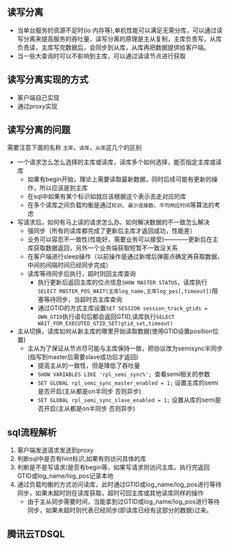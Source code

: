 ## 读写分离
* 当单台服务的资源不足时(io 内存等),单机性能可以满足无需分库，可以通过读写分离来提高服务的吞吐量，读写分离的原理是主从复制，主库负责写，从库负责读，主库写完数据后，会同步到从库，从库再把数据提供给客户端。
* 当一些大查询时可以不影响到主库，可以通过读读节点进行获取


## 读写分离实现的方式
* 客户端自己实现
* 通过proxy实现


## 读写分离的问题
需要注意下面的名称 `主库`，`读库`，`从库`这几个的区别
* 一个请求怎么怎么选择的主库或读库，读库多个如何选择，能否指定主库或读库
  * 如果有begin开始，理论上需要读取最新数据，同时后续可能有更新的操作，所以应该是到主库
  * 在sql中如果有某个标识如就应该根据这个表示去走对应的库
  * 在多个读库之间负载均衡是通过`轮训`、`最少连接数`、`平均响应时间`等算法的考虑
* 写请求后，如何有马上读的请求怎么办。如何解决数据的不一致怎么解决
  * 强同步（所有的读库都完成了更新后主库才返回成功，性能差）
  * 业务可以容忍不一致性(性能好，需要业务可以接受)————更新后在主库获取数据返回，另外一个业务端获取短暂不一致没关系
  * 在客户端进行sleep操作（以前操作是通过新增后弹窗点确定再获取数据，中间的间隔时间已经同步完成）
  * 读库等待同步后执行，超时则回主库查询
    * 执行更新后返回主库的位点信息`SHOW MASTER STATUS`，读库执行`SELECT MASTER_POS_WAIT(主库log_name,主库log_pos[,timeout])`阻塞等待同步，当超时去主库查询
    * 通过GTID的方式主库设置`SET SESSION session_track_gtids = OWN_GTID`执行语句后都会返回GTID,读库执行`SELECT WAIT_FOR_EXECUTED_GTID_SET(gtid_set,timeout)`
* 主从切换，读库如何从新主库的哪里开始读取数据(使用GTID设置position位置)
  * 主从为了保证从节点尽可能与主库保持一致，把协议改为semisync半同步(指写到master后需要slave成功后才返回)
    * 提高主从的一致性，但是降低了吞吐量
    * `SHOW VARIABLES LIKE 'rpl_semi_sync%'; `查看semi相关的参数
    * `SET GLOBAL rpl_semi_sync_master_enabled = 1;` 设置主库的semi是否开启(主从都是on半同步 否则异步)
    * `SET GLOBAL rpl_semi_sync_slave_enabled = 1;`  设置从库的semi是否开启(主从都是on半同步 否则异步)
  

## sql流程解析
1. 客户端发送请求发送到proxy
2. 判断sql中是否有hint标识,如果有则访问具体的库
3. 判断是不是写请求/是否有begin等，如果写请求则访问主库。执行完返回GTID或log_name/log_pos记录本地
4. 通过负载均衡的方式访问读库，此时通过GTID或log_name/log_pos进行等待同步，如果未超时则在读库获取，超时可回主库或其他读库同样的操作
   * 由于主从同步需要时间，当能拿到过GTID或log_name/log_pos进行等待同步，如果未超时则代表已经同步(即读库已经有这部分的数据)过来。


## 腾讯云TDSQL